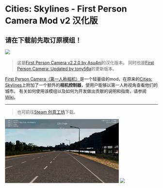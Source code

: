 # Cities: Skylines - First Person Camera Mod v2 汉化版
## 请在下载前先取订原模组！

<img src="images/banner.svg" width="750px"/>

> 这是[First Person Camera v2.2.0 by Asu4ni](https://steamcommunity.com/sharedfiles/filedetails/?id=2764243667)的汉化版本。
> 同时也是[First Person Camera: Updated by tony56a](https://steamcommunity.com/sharedfiles/filedetails/?id=650805785)的更新版本。

[First Person Camera（第一人称相机）](https://github.com/Asu4ni/CitiesSkylines-FPSCamera)是一个轻量级的mod，在原来的[Cities: Skylines](https://www.citiesskylines.com)上附加了一个额外的**相机控制器**，使用户能够以第一人称视角查看他们的城市。
有关如何使用该模组以及如何为开发做出贡献的说明和指南，请参阅[Wiki](https://github.com/Asu4ni/CitiesSkylines-FPSCamera/wiki)。

---
> 也可前往[Steam 创意工坊](https://steamcommunity.com/sharedfiles/filedetails/?id=)下载。

<p><img src="images/image1.png" width="375px" />
<img src="images/image4.png" width="375px" /></p>
